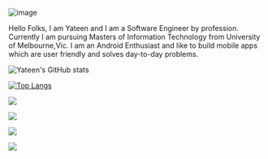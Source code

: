    ![image](https://user-images.githubusercontent.com/37190663/125848262-2ec3cb73-23f2-4d42-b12e-edc0207890f1.png)


Hello Folks, I am Yateen and I am a Software Engineer by profession. 
Currently I am pursuing Masters of Information Technology from University of Melbourne,Vic.
I am an Android Enthusiast and like to build mobile apps which are user friendly and solves day-to-day problems.

   ![Yateen's GitHub stats](https://github-readme-stats.vercel.app/api?username=yjc20&show_icons=true&theme=radical)
   
   [![Top Langs](https://github-readme-stats.vercel.app/api/top-langs/?username=yjc20)](https://github.com/yjc20/github-readme-stats)
   
   ![](https://img.shields.io/badge/Editor-IntellijIDEA-informational?style=flat&logo=<LOGO_NAME>&logoColor=white&color=2bbc8a)
   
   ![](https://img.shields.io/badge/OS-Windows-informational?style=flat&logo=<LOGO_NAME>&logoColor=white&color=2bbc8a)
   
   ![](https://img.shields.io/badge/Code-Java-informational?style=flat&logo=<LOGO_NAME>&logoColor=white&color=2bbc8a)
   
   ![](https://img.shields.io/badge/Code-C-informational?style=flat&logo=<LOGO_NAME>&logoColor=white&color=2bbc8a)






